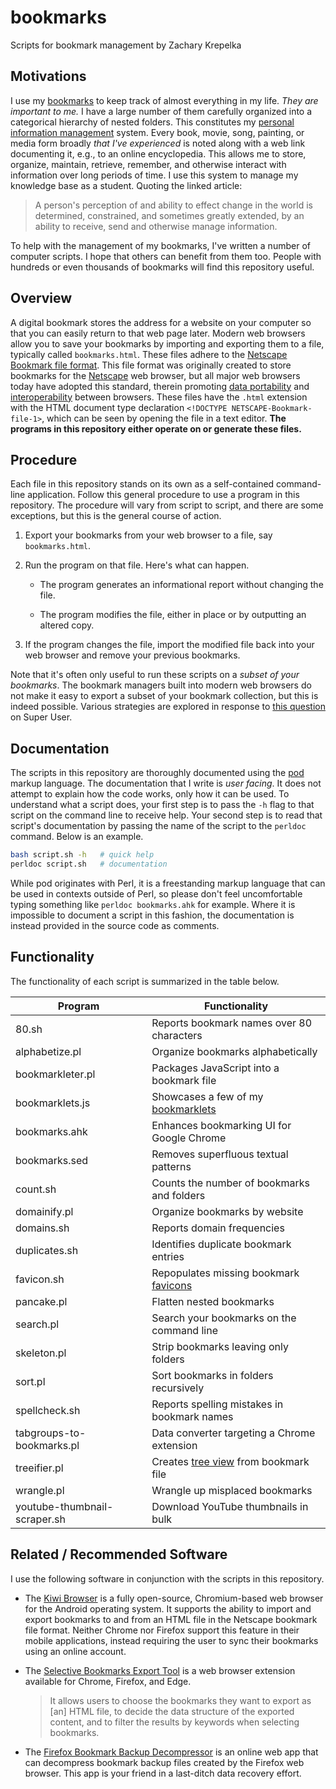 # bookmarks

Scripts for bookmark management by Zachary Krepelka

<!--
	FILENAME: README.md
	AUTHOR: Zachary Krepelka
	DATE: Thursday, January 4th, 2024
	ORIGIN: https://github.com/zachary-krepelka/bookmarks.git
	UPDATED: Thursday, October 31st, 2024 at 10:28 PM
-->

## Motivations

I use my [bookmarks][1] to keep track of almost everything in my life.  *They
are important to me.*  I have a large number of them carefully organized into a
categorical hierarchy of nested folders.  This constitutes my [personal
information management][2] system.  Every book, movie, song, painting, or media
form broadly *that I've experienced* is noted along with a web link documenting
it, e.g., to an online encyclopedia.  This allows me to store, organize,
maintain, retrieve, remember, and otherwise interact with information over long
periods of time.  I use this system to manage my knowledge base as a student.
Quoting the linked article:

> A person's perception of and ability to effect change in the world is
> determined, constrained, and sometimes greatly extended, by an ability to
> receive, send and otherwise manage information.

To help with the management of my bookmarks, I've written a number of computer
scripts.  I hope that others can benefit from them too.  People with hundreds or
even thousands of bookmarks will find this repository useful.

## Overview

A digital bookmark stores the address for a website on your computer so that you
can easily return to that web page later.  Modern web browsers allow you to save
your bookmarks by importing and exporting them to a file, typically called
`bookmarks.html`.  These files adhere to the [Netscape Bookmark file format][3].
This file format was originally created to store bookmarks for the [Netscape][4]
web browser, but all major web browsers today have adopted this standard,
therein promoting [data portability][5] and [interoperability][6] between
browsers.  These files have the `.html` extension with the HTML document type
declaration `<!DOCTYPE NETSCAPE-Bookmark-file-1>`, which can be seen by opening
the file in a text editor.  **The programs in this repository either operate on
or generate these files.**

## Procedure

Each file in this repository stands on its own as a self-contained command-line
application.  Follow this general procedure to use a program in this repository.
The procedure will vary from script to script, and there are some exceptions,
but this is the general course of action.

1. Export your bookmarks from your web browser to a file, say `bookmarks.html`.

2. Run the program on that file.  Here's what can happen.

	- The program generates an informational report without changing the
	  file.

	- The program modifies the file, either in place or by outputting an
	  altered copy.

3. If the program changes the file, import the modified file back into your web
   browser and remove your previous bookmarks.

Note that it's often only useful to run these scripts on a *subset of your
bookmarks*.  The bookmark managers built into modern web browsers do not make it
easy to export a subset of your bookmark collection, but this is indeed
possible.  Various strategies are explored in response to [this question][7] on
Super User.

## Documentation

The scripts in this repository are thoroughly documented using the [pod][8]
markup language.  The documentation that I write is *user facing*.  It does not
attempt to explain how the code works, only how it can be used.  To understand
what a script does, your first step is to pass the `-h` flag to that script on
the command line to receive help.  Your second step is to read that script's
documentation by passing the name of the script to the `perldoc` command.  Below
is an example.

```bash
bash script.sh -h   # quick help
perldoc script.sh   # documentation
```

While pod originates with Perl, it is a freestanding markup language that can be
used in contexts outside of Perl, so please don't feel uncomfortable typing
something like `perldoc bookmarks.ahk` for example.  Where it is impossible to
document a script in this fashion, the documentation is instead provided in the
source code as comments.

## Functionality

The functionality of each script is summarized in the table below.

<div align="center">

|  Program                      | Functionality                                |
| ----------------------------- | -------------------------------------------- |
| 80.sh                         | Reports bookmark names over 80 characters    |
| alphabetize.pl                | Organize bookmarks alphabetically            |
| bookmarkleter.pl              | Packages JavaScript into a bookmark file     |
| bookmarklets.js               | Showcases a few of my [bookmarklets][9]      |
| bookmarks.ahk                 | Enhances bookmarking UI for Google Chrome    |
| bookmarks.sed                 | Removes superfluous textual patterns         |
| count.sh                      | Counts the number of bookmarks and folders   |
| domainify.pl                  | Organize bookmarks by website                |
| domains.sh                    | Reports domain frequencies                   |
| duplicates.sh                 | Identifies duplicate bookmark entries        |
| favicon.sh                    | Repopulates missing bookmark [favicons][10]  |
| pancake.pl                    | Flatten nested bookmarks                     |
| search.pl                     | Search your bookmarks on the command line    |
| skeleton.pl                   | Strip bookmarks leaving only folders         |
| sort.pl                       | Sort bookmarks in folders recursively        |
| spellcheck.sh                 | Reports spelling mistakes in bookmark names  |
| tabgroups-to-bookmarks.pl     | Data converter targeting a Chrome extension  |
| treeifier.pl                  | Creates [tree view][11] from bookmark file   |
| wrangle.pl                    | Wrangle up misplaced bookmarks               |
| youtube-thumbnail-scraper.sh  | Download YouTube thumbnails in bulk          |

</div>

## Related / Recommended Software

I use the following software in conjunction with the scripts in this repository.

* The [Kiwi Browser][12] is a fully open-source, Chromium-based web browser for
  the Android operating system.  It supports the ability to import and export
  bookmarks to and from an HTML file in the Netscape bookmark file format.
  Neither Chrome nor Firefox support this feature in their mobile applications,
  instead requiring the user to sync their bookmarks using an online account.

* The [Selective Bookmarks Export Tool][13] is a web browser extension available
  for Chrome, Firefox, and Edge.

  > It allows users to choose the bookmarks they want to export as [an] HTML
  > file, to decide the data structure of the exported content, and to filter
  > the results by keywords when selecting bookmarks.

* The [Firefox Bookmark Backup Decompressor][14] is an online web app that can
  decompress bookmark backup files created by the Firefox web browser.  This app
  is your friend in a last-ditch data recovery effort.

<!-- References -->

[1]: https://en.wikipedia.org/wiki/Bookmark_(digital)
[2]: https://en.wikipedia.org/wiki/Personal_information_management
[3]: https://learn.microsoft.com/en-us/previous-versions/windows/internet-explorer/ie-developer/platform-apis/aa753582(v=vs.85)
[4]: https://en.wikipedia.org/wiki/Netscape
[5]: https://en.wikipedia.org/wiki/Data_portability
[6]: https://en.wikipedia.org/wiki/Interoperability
[7]: https://superuser.com/questions/128242/how-to-export-an-individual-bookmark-folder-in-google-chrome
[8]: https://en.wikipedia.org/wiki/Plain_Old_Documentation
[9]: https://en.wikipedia.org/wiki/Bookmarklet
[10]: https://en.wikipedia.org/wiki/Favicon
[11]: https://en.wikipedia.org/wiki/Tree_view
[12]: https://kiwibrowser.com
[13]: https://github.com/LightAPIs/free-export-bookmarks
[14]: https://www.jeffersonscher.com/ffu/bookbackreader.html
